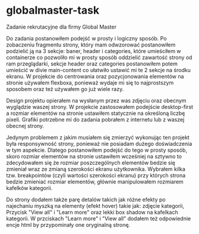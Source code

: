 # globalmaster-task
Zadanie rekrutacyjne dla firmy Global Master

Do zadania postanowiłem podejść w prosty i logiczny sposób. Po zobaczeniu fragmentu strony, który mam odwzorować postanowiłem podzielić ją na 3 sekcje: baner, header i categories, które umieściłem w containerze co pozwoliło mi w prosty sposób oddzielić zawartość strony od ram przeglądarki, sekcje header oraz categories postanowiłem potem umieścić w divie main-content co ułatwiło ustawić mi te 2 sekcje na środku ekranu. W projekcie do centrowania oraz pozycjonowania elementów na stronie używałem flexboxa, ponieważ wydaje mi się to najprostszym sposobem oraz też używałem go już wiele razy. 

Design projektu opierałem na wysłanym przez was zdjęciu oraz obecnym wyglądzie waszej strony. W projekcie zastosowałem podejście desktop-first a rozmiar elementów na stronie ustawiłem statycznie na określoną liczbę pixeli. Grafiki potrzebne mi do zadania pobrałem z internetu lub z waszej obecnej strony.

Jedynym problemem z jakim musiałem się zmierzyć wykonując ten projekt była responsywność strony, ponieważ nie posiadam dużego doświadczenia w tym aspekcie. Dlatego postanowiłem podejść do tego w prosty sposób, skoro rozmiar elementów na stronie ustawiłem wcześniej na sztywno to zdecydowałem się że rozmiar poszczególnych elementów bedzie się zmieniał wraz ze zmianą szerokości ekranu użytkownika. Wybrałem kilka tzw. breakpointów (czyli wartości szerokości ekranu) przy których strona bedzie zmieniać rozmiar elementów, głównie manipulowałem rozmiarem kafelków kategorii.

Do strony dodałem także parę detalów takich jak różne efekty po najechaniu myszką na elementy (efekt hover) takie jak: zdjęcie kategorii, Przycisk "View all" i "Learn more" oraz lekki box shadow na kafelkach kategorii. W przciskach "Learn more" i "View all" dodałem też odpowiednie encje html by przypominały one oryginalną stronę. 
